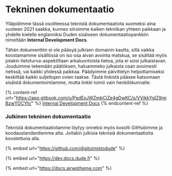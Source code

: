 # Tekninen dokumentaatio

Ylläpidimme tässä osoitteessa teknistä dokumentaatiota suomeksi aina vuoteen 2021 saakka, kunnes siirsimme kaiken tekniikan yhteen paikkaan ja yhdelle kielelle englanniksi Duden sisäiseen dokumentaatiopankkiin nimeltään **Internal Development Docs**.

Tähän dokumenttiin ei ole pääsyä julkisen domainin kautta, sillä vaikka koostamamme sisällössä on iso osa aivan avointa matskua, se sisältää myös jotakin tietoturva-aspektiltaan arkaluontoista tietoa, jota ei soisi julkaistavan. Jouduimme tekemään päätöksen, haluammeko julkaista osan avoimesti netissä, vai kaikki yhdessä paikkaa. Päädyimme päivittelyn helpottamiseksi keskittää kaikki suljettujen ovien taakse. Tästä linkistä pääsee katsomaan sisäistä dokumentointiamme, mutta linkki toimii vain henkilökunnalle:

{% content-ref url="https://app.gitbook.com/o/PedExJWZmbCiZe4gDwKC/s/VVikkYgIZ9miBzwYDCYh/" %}
[Internal Development Docs](https://app.gitbook.com/o/PedExJWZmbCiZe4gDwKC/s/VVikkYgIZ9miBzwYDCYh/)
{% endcontent-ref %}

### Julkinen tekninen dokumentaatio

Teknistä dokumentaatiotamme löytyy onneksi myös kosolti GitHubimme ja koodaustandardiemme alta. Joitakin julkisia teknisiä dokumentaatioita koostettuna alla.

{% embed url="https://github.com/digitoimistodude" %}

{% embed url="https://dev.docs.dude.fi" %}

{% embed url="https://docs.airwptheme.com" %}
